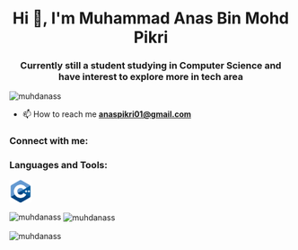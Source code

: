 

<h1 align="center">Hi 👋, I'm Muhammad Anas Bin Mohd Pikri</h1>
<h3 align="center">Currently still a student studying in Computer Science and have interest to explore more in tech area</h3>

<p align="left"> <img src="https://komarev.com/ghpvc/?username=muhdanass&label=Profile%20views&color=0e75b6&style=flat" alt="muhdanass" /> </p>

- 📫 How to reach me **anaspikri01@gmail.com**

<h3 align="left">Connect with me:</h3>
<p align="left">
</p>

<h3 align="left">Languages and Tools:</h3>
<p align="left"> <a href="https://www.w3schools.com/cpp/" target="_blank" rel="noreferrer"> <img src="https://raw.githubusercontent.com/devicons/devicon/master/icons/cplusplus/cplusplus-original.svg" alt="cplusplus" width="40" height="40"/> </a> </p>

<p><img align="left" src="https://github-readme-stats.vercel.app/api/top-langs?username=muhdanass&show_icons=true&locale=en&layout=compact" alt="muhdanass" /></p>

<p>&nbsp;<img align="center" src="https://github-readme-stats.vercel.app/api?username=muhdanass&show_icons=true&locale=en" alt="muhdanass" /></p>

<p><img align="center" src="https://github-readme-streak-stats.herokuapp.com/?user=muhdanass&" alt="muhdanass" /></p>


